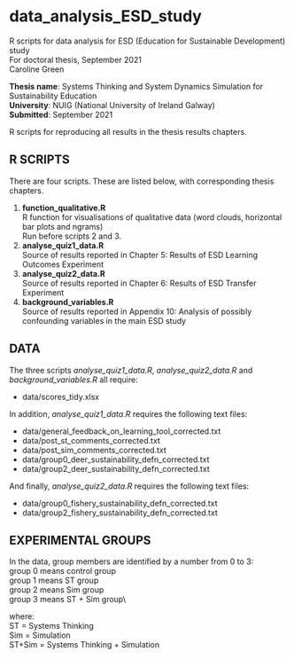 # data_analysis_ESD_study
R scripts for data analysis for ESD (Education for Sustainable Development) study\
For doctoral thesis, September 2021\
Caroline Green

**Thesis name**: Systems Thinking and System Dynamics Simulation for Sustainability Education\
**University**: NUIG (National University of Ireland Galway)\
**Submitted**: September 2021

R scripts for reproducing all results in the thesis results chapters.

R SCRIPTS
---------
There are four scripts. These are listed below, with corresponding thesis chapters.

1. **function_qualitative.R**\
R function for visualisations of qualitative data (word clouds, horizontal bar plots and ngrams)\
Run before scripts 2 and 3.
2. **analyse_quiz1_data.R**\
Source of results reported in Chapter 5: Results of ESD Learning Outcomes Experiment
3. **analyse_quiz2_data.R**\
Source of results reported in Chapter 6: Results of ESD Transfer Experiment
4. **background_variables.R**\
Source of results reported in Appendix 10: Analysis of possibly confounding variables in the main ESD study

DATA
----

The three scripts *analyse_quiz1_data.R*, *analyse_quiz2_data.R* and *background_variables.R* all require:
- data/scores_tidy.xlsx

In addition, *analyse_quiz1_data.R* requires the following text files:
- data/general_feedback_on_learning_tool_corrected.txt
- data/post_st_comments_corrected.txt
- data/post_sim_comments_corrected.txt
- data/group0_deer_sustainability_defn_corrected.txt
- data/group2_deer_sustainability_defn_corrected.txt

And finally, *analyse_quiz2_data.R* requires the following text files:
- data/group0_fishery_sustainability_defn_corrected.txt
- data/group2_fishery_sustainability_defn_corrected.txt

EXPERIMENTAL GROUPS
-------------------
In the data, group members are identified by a number from 0 to 3:\
group 0 means control group\
group 1 means ST group\
group 2 means Sim group\
group 3 means ST + Sim group\

where:\
ST = Systems Thinking\
Sim = Simulation\
ST+Sim = Systems Thinking + Simulation
